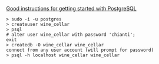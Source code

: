 [Good instructions for getting started with PostgreSQL](https://www.digitalocean.com/community/tutorials/how-to-install-postgresql-on-ubuntu-20-04-quickstart)

```
> sudo -i -u postgres
> createuser wine_cellar
> psql
# alter user wine_cellar with password 'chianti';
exit
> createdb -O wine_cellar wine_cellar
connect from any user account (will prompt for password)
> psql -h localhost wine_cellar wine_cellar
```

